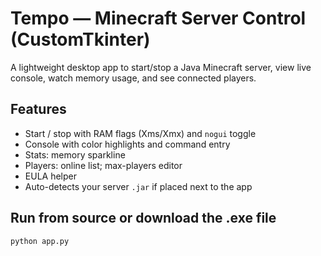 # Tempo — Minecraft Server Control (CustomTkinter)

A lightweight desktop app to start/stop a Java Minecraft server, view live console,
watch memory usage, and see connected players.

## Features
- Start / stop with RAM flags (Xms/Xmx) and `nogui` toggle
- Console with color highlights and command entry
- Stats: memory sparkline
- Players: online list; max-players editor
- EULA helper
- Auto-detects your server `.jar` if placed next to the app

## Run from source or download the .exe file
```bash
python app.py
